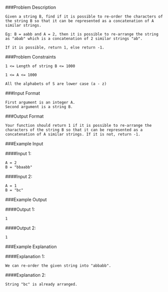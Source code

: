###Problem Description
```
Given a string B, find if it is possible to re-order the characters of the string B so that it can be represented as a concatenation of A similar strings.

Eg: B = aabb and A = 2, then it is possible to re-arrange the string as "abab" which is a concatenation of 2 similar strings "ab".

If it is possible, return 1, else return -1.
```


###Problem Constraints

```
1 <= Length of string B <= 1000

1 <= A <= 1000

All the alphabets of S are lower case (a - z)
```


###Input Format

```
First argument is an integer A.
Second argument is a string B.
```


###Output Format

```
Your function should return 1 if it is possible to re-arrange the characters of the string B so that it can be represented as a concatenation of A similar strings. If it is not, return -1.
```


###Example Input

####Input 1:

```
A = 2
B = "bbaabb"
```
####Input 2:

```
A = 1
B = "bc"
```

###Example Output

####Output 1:

```
1
```
####Output 2:

```
1
```


###Example Explanation

####Explanation 1:

```
We can re-order the given string into "abbabb".
```
####Explanation 2:

```
String "bc" is already arranged.
```